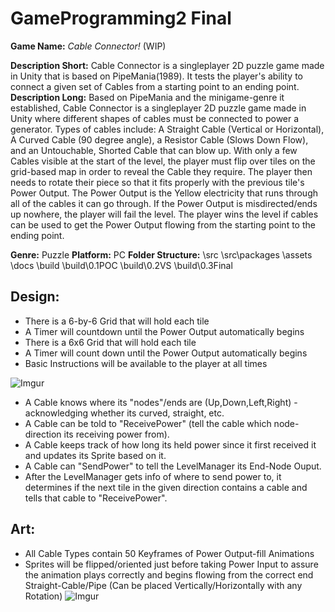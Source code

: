 # GameProgramming2 Final
**Game Name:**	*Cable Connector!* (WIP)
	
**Description Short:**	Cable Connector is a singleplayer 2D puzzle game made in Unity that is based on PipeMania(1989). 
						It tests the player's ability to connect a given set of Cables from a starting point to an ending point. 
**Description Long:**	Based on PipeMania and the minigame-genre it established, Cable Connector is a singleplayer 2D puzzle game made in Unity where different shapes of cables must be connected to power a generator. 
			Types of cables include: A Straight Cable (Vertical or Horizontal), A Curved Cable (90 degree angle), a Resistor Cable (Slows Down Flow), and an Untouchable, Shorted Cable that can blow up. 
			With only a few Cables visible at the start of the level, the player must flip over tiles on the grid-based map in order to reveal the Cable they require.
					The player then needs to rotate their piece so that it fits properly with the previous tile's Power Output. 
					The Power Output is the Yellow electricity that runs through all of the cables it can go through. If the Power Output 
					is misdirected/ends up nowhere, the player will fail the level. 
					The player wins the level if cables can be used to get the Power Output flowing from the starting point to the ending point.
					
**Genre:** Puzzle
**Platform:** PC
**Folder Structure:**
\src
\src\packages
\assets
\docs
\build
\build\0.1POC
\build\0.2VS
\build\0.3Final

## Design:

- There is a 6-by-6 Grid that will hold each tile
- A Timer will countdown until the Power Output automatically begins
- There is a 6x6 Grid that will hold each tile
- A Timer will count down until the Power Output automatically begins
- Basic Instructions will be available to the player at all times

![Imgur](https://imgur.com/FsWffWT.png)
- A Cable knows where its "nodes"/ends are (Up,Down,Left,Right) - acknowledging whether its curved, straight, etc.
- A Cable can be told to "ReceivePower" (tell the cable which node-direction its receiving power from).
- A Cable keeps track of how long its held power since it first received it and updates its Sprite based on it.
- A Cable can "SendPower" to tell the LevelManager its End-Node Ouput.
- After the LevelManager gets info of where to send power to, it determines if the next tile in the given direction
 contains a cable and tells that cable to "ReceivePower".
## Art:
- All Cable Types contain 50 Keyframes of Power Output-fill Animations
- Sprites will be flipped/oriented just before taking Power Input to assure the animation plays correctly and begins flowing from the correct end
Straight-Cable/Pipe (Can be placed Vertically/Horizontally with any Rotation)
![Imgur](https://imgur.com/e7nD4Ks.gif)